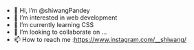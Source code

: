 - 👋 Hi, I’m @shiwangPandey
- 👀 I’m interested in web development
- 🌱 I’m currently learning CSS
- 💞️ I’m looking to collaborate on ...
- 📫 How to reach me :https://www.instagram.com/__shiwang/

<!---
shiwangPandey/shiwangPandey is a ✨ special ✨ repository because its `README.md` (this file) appears on your GitHub profile.
You can click the Preview link to take a look at your changes.
--->
